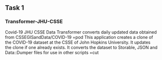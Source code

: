 ## Task 1
### Transformer-JHU-CSSE
Covid-19  JHU CSSE Data Transformer
converts daily updated data obtained from 
CSSEGISandData/COVID-19
=pod
This application creates a clone of the COVID-19 dataset at the CSSE
of John Hopkins University. It updates the clone if one already exists.
It converts the dataset to Storable, JSON and Data::Dumper files
for use in other scripts
=cut
